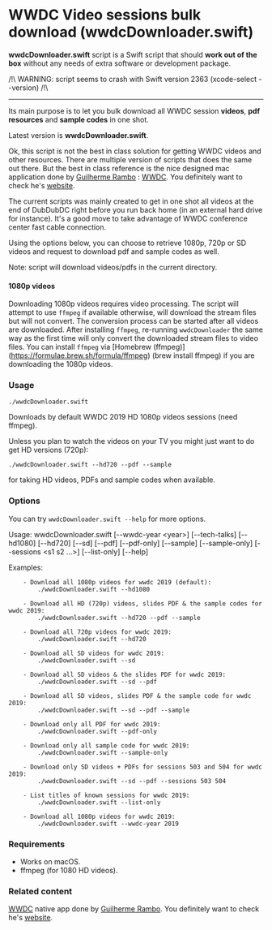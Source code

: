 WWDC Video sessions bulk download (wwdcDownloader.swift)
================


**wwdcDownloader.swift** script is a Swift script that should **work out of the box** without any needs of extra software or development package.

/!\ WARNING: script seems to crash with Swift version 2363 (xcode-select --version) /!\

** **

Its main purpose is to let you bulk download all WWDC session **videos**, **pdf resources** and **sample codes** in one shot.

Latest version is **wwdcDownloader.swift**.

Ok, this script is not the best in class solution for getting WWDC videos and other resources. There are multiple version of scripts that does the same out there. But the best in class reference is the nice designed mac application done by [Guilherme Rambo](https://github.com/insidegui) : [WWDC](https://github.com/insidegui/WWDC). You definitely want to check he's [website](https://wwdc.io).

The current scripts was mainly created to get in one shot all videos at the end of DubDubDC right before you run back home (in an external hard drive for instance). It's a good move to take advantage of WWDC conference center fast cable connection.

Using the options below, you can choose to retrieve 1080p, 720p or SD videos and request to download pdf and sample codes as well.

Note: script will download videos/pdfs in the current directory.

#### 1080p videos
Downloading 1080p videos requires video processing. The script will attempt to use `ffmpeg` if available otherwise, will download the stream files but will not convert. The conversion process can be started after all videos are downloaded. After installing `ffmpeg`, re-running `wwdcDownloader` the same way as the first time will only convert the downloaded stream files to video files. You can install `ffmpeg` via  [Homebrew (ffmpeg)] (https://formulae.brew.sh/formula/ffmpeg) (brew install ffmpeg) if you are downloading the 1080p videos. 

### Usage
`./wwdcDownloader.swift`

Downloads by default WWDC 2019 HD 1080p videos sessions (need ffmpeg).

Unless you plan to watch the videos on your TV you might just want to do get HD versions (720p):

`./wwdcDownloader.swift --hd720 --pdf --sample`

for taking HD videos, PDFs and sample codes when available.

### Options
You can try `wwdcDownloader.swift --help` for more options.

Usage: 	wwdcDownloader.swift [--wwdc-year &lt;year&gt;] [--tech-talks] [--hd1080] [--hd720] [--sd] [--pdf] [--pdf-only] [--sample] [--sample-only] [--sessions &lt;s1 s2 ...&gt;] [--list-only] [--help]

Examples:

		- Download all 1080p videos for wwdc 2019 (default):
			./wwdcDownloader.swift --hd1080
			
		- Download all HD (720p) videos, slides PDF & the sample codes for wwdc 2019:
			./wwdcDownloader.swift --hd720 --pdf --sample

		- Download all 720p videos for wwdc 2019:
			./wwdcDownloader.swift --hd720
			
		- Download all SD videos for wwdc 2019:
			./wwdcDownloader.swift --sd
			
		- Download all SD videos & the slides PDF for wwdc 2019:
			./wwdcDownloader.swift --sd --pdf

		- Download all SD videos, slides PDF & the sample code for wwdc 2019:
			./wwdcDownloader.swift --sd --pdf --sample
		
		- Download only all PDF for wwdc 2019:
			./wwdcDownloader.swift --pdf-only
		
		- Download only all sample code for wwdc 2019:
			./wwdcDownloader.swift --sample-only

		- Download only SD videos + PDFs for sessions 503 and 504 for wwdc 2019:
			./wwdcDownloader.swift --sd --pdf --sessions 503 504

		- List titles of known sessions for wwdc 2019:
			./wwdcDownloader.swift --list-only

		- Download all 1080p videos for wwdc 2019:
			./wwdcDownloader.swift --wwdc-year 2019

### Requirements
* Works on macOS.
* ffmpeg (for 1080 HD videos).

### Related content
[WWDC](https://github.com/insidegui/WWDC) native app done by [Guilherme Rambo](https://github.com/insidegui). You definitely want to check he's [website](https://wwdc.io).
